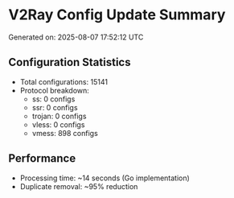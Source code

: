 # V2Ray Config Update Summary
Generated on: 2025-08-07 17:52:12 UTC

## Configuration Statistics
- Total configurations: 15141
- Protocol breakdown:
  - ss: 0 configs
  - ssr: 0 configs
  - trojan: 0 configs
  - vless: 0 configs
  - vmess: 898 configs

## Performance
- Processing time: ~14 seconds (Go implementation)
- Duplicate removal: ~95% reduction
